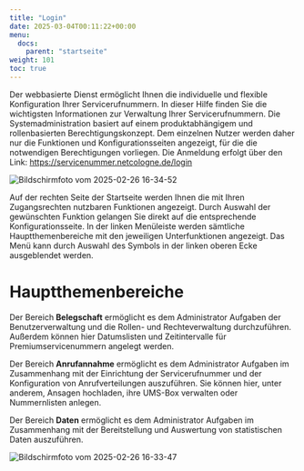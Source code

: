 ```yaml
---
title: "Login"
date: 2025-03-04T00:11:22+00:00
menu:
  docs:
    parent: "startseite"
weight: 101
toc: true
---
```



Der webbasierte Dienst ermöglicht Ihnen die individuelle und flexible Konfiguration Ihrer Servicerufnummern. In dieser Hilfe finden Sie die wichtigsten Informationen zur Verwaltung Ihrer Servicerufnummern.
Die Systemadministration basiert auf einem produktabhängigem und rollenbasierten Berechtigungskonzept. Dem einzelnen Nutzer werden daher nur die Funktionen und Konfigurationsseiten angezeigt, für die die notwendigen Berechtigungen vorliegen.
Die Anmeldung erfolgt über den Link: https://servicenummer.netcologne.de/login

![Bildschirmfoto vom 2025-02-26 16-34-52](https://github.com/user-attachments/assets/eb3faca8-b416-4465-8a7c-0266e8d5bc00)

Auf der rechten Seite der Startseite werden Ihnen die mit Ihren Zugangsrechten nutzbaren Funktionen angezeigt. Durch Auswahl der gewünschten Funktion gelangen Sie direkt auf die entsprechende Konfigurationsseite.
In der linken Menüleiste werden sämtliche Hauptthemenbereiche mit den jeweiligen Unterfunktionen angezeigt.
Das Menü kann durch Auswahl des Symbols in der linken oberen Ecke ausgeblendet werden.

# Hauptthemenbereiche
Der Bereich **Belegschaft** ermöglicht es dem Administrator Aufgaben der Benutzerverwaltung und die Rollen- und Rechteverwaltung durchzuführen. Außerdem können hier Datumslisten und Zeitintervalle für Premiumservicenummern angelegt werden.

Der Bereich **Anrufannahme** ermöglicht es dem Administrator Aufgaben im Zusammenhang mit der Einrichtung der Servicerufnummer und der Konfiguration von Anrufverteilungen auszuführen. Sie können hier, unter anderem, Ansagen hochladen, ihre UMS-Box verwalten oder Nummernlisten anlegen.

Der Bereich **Daten** ermöglicht es dem Administrator Aufgaben im Zusammenhang mit der Bereitstellung und Auswertung von statistischen Daten auszuführen.


![Bildschirmfoto vom 2025-02-26 16-33-47](https://github.com/user-attachments/assets/a7c67957-5a21-43a6-bf0b-6c079504b4c9)
